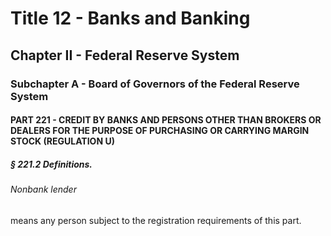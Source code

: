 
# Title 12 - Banks and Banking
## Chapter II - Federal Reserve System
### Subchapter A - Board of Governors of the Federal Reserve System
#### PART 221 - CREDIT BY BANKS AND PERSONS OTHER THAN BROKERS OR DEALERS FOR THE PURPOSE OF PURCHASING OR CARRYING MARGIN STOCK (REGULATION U)
##### § 221.2 Definitions.
###### Nonbank lender

means any person subject to the registration requirements of this part.
